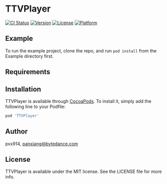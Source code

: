 # TTVPlayer

[![CI Status](https://img.shields.io/travis/pxx914/TTVPlayer.svg?style=flat)](https://travis-ci.org/pxx914/TTVPlayer)
[![Version](https://img.shields.io/cocoapods/v/TTVPlayer.svg?style=flat)](https://cocoapods.org/pods/TTVPlayer)
[![License](https://img.shields.io/cocoapods/l/TTVPlayer.svg?style=flat)](https://cocoapods.org/pods/TTVPlayer)
[![Platform](https://img.shields.io/cocoapods/p/TTVPlayer.svg?style=flat)](https://cocoapods.org/pods/TTVPlayer)

## Example

To run the example project, clone the repo, and run `pod install` from the Example directory first.

## Requirements

## Installation

TTVPlayer is available through [CocoaPods](https://cocoapods.org). To install
it, simply add the following line to your Podfile:

```ruby
pod 'TTVPlayer'
```

## Author

pxx914, panxiang@bytedance.com

## License

TTVPlayer is available under the MIT license. See the LICENSE file for more info.

